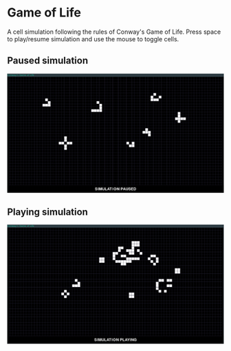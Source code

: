 # Game of Life
A cell simulation following the rules of Conway's Game of Life. Press space to play/resume simulation and use the mouse to toggle cells.

## Paused simulation
![Image of paused simulation](screenshots/paused.png)

## Playing simulation
![Image of playing simulation](screenshots/playing.png)